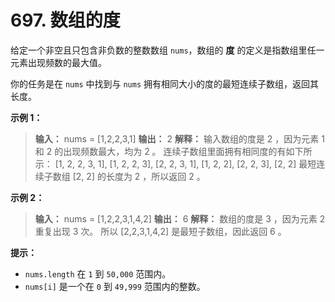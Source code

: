 # 697. 数组的度

给定一个非空且只包含非负数的整数数组 `nums`，数组的 **度**  的定义是指数组里任一元素出现频数的最大值。

你的任务是在 `nums` 中找到与 `nums` 拥有相同大小的度的最短连续子数组，返回其长度。

**示例 1：**

> **输入：** nums = \[1,2,2,3,1]
> **输出：** 2
> **解释：**
> 输入数组的度是 2 ，因为元素 1 和 2 的出现频数最大，均为 2 。
> 连续子数组里面拥有相同度的有如下所示：
> \[1, 2, 2, 3, 1], \[1, 2, 2, 3], \[2, 2, 3, 1], \[1, 2, 2], \[2, 2, 3], \[2, 2]
> 最短连续子数组 \[2, 2] 的长度为 2 ，所以返回 2 。
>

**示例 2：**

> **输入：** nums = \[1,2,2,3,1,4,2]
> **输出：** 6
> **解释：**
> 数组的度是 3 ，因为元素 2 重复出现 3 次。
> 所以 \[2,2,3,1,4,2] 是最短子数组，因此返回 6 。
>

**提示：**

*   `nums.length` 在 `1` 到 `50,000` 范围内。
*   `nums[i]` 是一个在 `0` 到 `49,999` 范围内的整数。